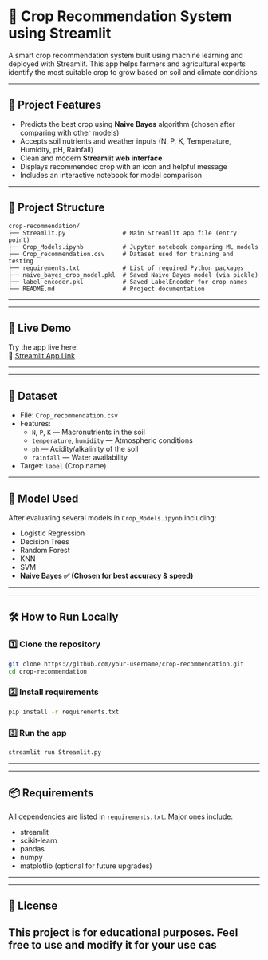 # 🌾 Crop Recommendation System using Streamlit

A smart crop recommendation system built using machine learning and deployed with Streamlit. This app helps farmers and agricultural experts identify the most suitable crop to grow based on soil and climate conditions.

---

## 📌 Project Features

- Predicts the best crop using **Naive Bayes** algorithm (chosen after comparing with other models)
- Accepts soil nutrients and weather inputs (N, P, K, Temperature, Humidity, pH, Rainfall)
- Clean and modern **Streamlit web interface**
- Displays recommended crop with an icon and helpful message
- Includes an interactive notebook for model comparison

---

## 📁 Project Structure
```
crop-recommendation/
├── Streamlit.py                # Main Streamlit app file (entry point)
├── Crop_Models.ipynb           # Jupyter notebook comparing ML models
├── Crop_recommendation.csv     # Dataset used for training and testing
├── requirements.txt            # List of required Python packages
├── naive_bayes_crop_model.pkl  # Saved Naive Bayes model (via pickle)
├── label_encoder.pkl           # Saved LabelEncoder for crop names
└── README.md                   # Project documentation
```

---
---
## 🚀 Live Demo

Try the app live here:  
🔗 [Streamlit App Link](https://crop-adviser.streamlit.app/)

---
---
## 🧪 Dataset

- File: `Crop_recommendation.csv`
- Features:
  - `N`, `P`, `K` — Macronutrients in the soil
  - `temperature`, `humidity` — Atmospheric conditions
  - `ph` — Acidity/alkalinity of the soil
  - `rainfall` — Water availability
- Target: `label` (Crop name)

---

## 🧠 Model Used

After evaluating several models in `Crop_Models.ipynb` including:
- Logistic Regression
- Decision Trees
- Random Forest
- KNN
- SVM
- **Naive Bayes ✅ (Chosen for best accuracy & speed)**

---
---
## 🛠️ How to Run Locally

### 1️⃣ Clone the repository

```bash
git clone https://github.com/your-username/crop-recommendation.git
cd crop-recommendation
```

### 2️⃣ Install requirements

```bash
pip install -r requirements.txt
```

### 3️⃣ Run the app

```bash
streamlit run Streamlit.py
```

---
---
## 📦 Requirements

All dependencies are listed in `requirements.txt`. Major ones include:

- streamlit
- scikit-learn
- pandas
- numpy
- matplotlib (optional for future upgrades)
---
---

## 📜 License

This project is for educational purposes. Feel free to use and modify it for your use cas
---

